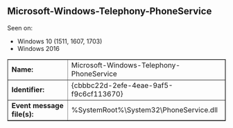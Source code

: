 ## Microsoft-Windows-Telephony-PhoneService

Seen on:
* Windows 10 (1511, 1607, 1703)
* Windows 2016

<table border="1" class="docutils">
  <tbody>
    <tr>
      <td><b>Name:</b></td>
      <td>Microsoft-Windows-Telephony-PhoneService</td>
    </tr>
    <tr>
      <td><b>Identifier:</b></td>
      <td>{cbbbc22d-2efe-4eae-9af5-f9c6cf113670}</td>
    </tr>
    <tr>
      <td><b>Event message file(s):</b></td>
      <td>%SystemRoot%\System32\PhoneService.dll</td>
    </tr>
  </tbody>
</table>

&nbsp;

